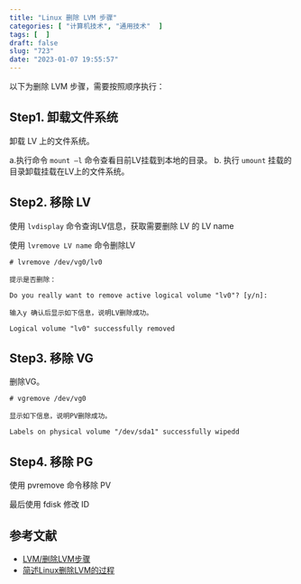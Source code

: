 ```yaml
---
title: "Linux 删除 LVM 步骤"
categories: [ "计算机技术", "通用技术"  ]
tags: [  ]
draft: false
slug: "723"
date: "2023-01-07 19:55:57"
---
```


以下为删除 LVM 步骤，需要按照顺序执行：

## Step1. 卸载文件系统

卸载 LV 上的文件系统。

a.执行命令 `mount –l` 命令查看目前LV挂载到本地的目录。
b. 执行 `umount` 挂载的目录卸载挂载在LV上的文件系统。

## Step2. 移除 LV

使用 `lvdisplay` 命令查询LV信息，获取需要删除 LV 的 LV name

使用 `lvremove LV name` 命令删除LV

```
# lvremove /dev/vg0/lv0

提示是否删除：

Do you really want to remove active logical volume "lv0"? [y/n]:

输入y 确认后显示如下信息，说明LV删除成功。

Logical volume "lv0" successfully removed
```

## Step3. 移除 VG

 删除VG。

```
# vgremove /dev/vg0
	
显示如下信息，说明PV删除成功。

Labels on physical volume "/dev/sda1" successfully wipedd
```

## Step4. 移除 PG

使用 pvremove 命令移除 PV

最后使用 fdisk 修改 ID

## 参考文献

- [LVM/删除LVM步骤](https://wjw465150.github.io/blog/Linux/my_data/LVM/%E5%88%A0%E9%99%A4LVM%E6%AD%A5%E9%AA%A4/noname.htm)
- [简述Linux删除LVM的过程](https://blog.csdn.net/Gao068465/article/details/121466890/)

